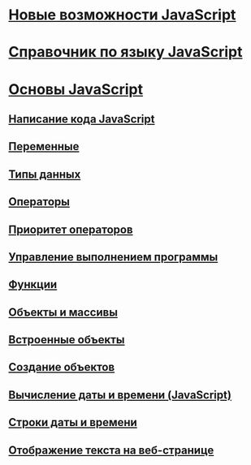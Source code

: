 # [Новые возможности JavaScript](what-s-new-in-javascript.md)
# [Справочник по языку JavaScript](javascript-language-reference.md)
# [Основы JavaScript](javascript-fundamentals.md)
## [Написание кода JavaScript](writing-javascript-code.md)
## [Переменные](variables-javascript.md)
## [Типы данных](data-types-javascript.md)
## [Операторы](operators-javascript.md)
## [Приоритет операторов](operator-subtractprecedence-javascript.md)
## [Управление выполнением программы](controlling-program-flow-javascript.md)
## [Функции](functions-javascript.md)
## [Объекты и массивы](objects-and-arrays-javascript.md)
## [Встроенные объекты](intrinsic-objects-javascript.md)
## [Создание объектов](creating-objects-javascript.md)
## [Вычисление даты и времени (JavaScript)](calculating-dates-and-times-javascript.md)
## [Строки даты и времени](date-and-time-strings-javascript.md)
## [Отображение текста на веб-странице](displaying-text-in-a-webpage-javascript.md)
